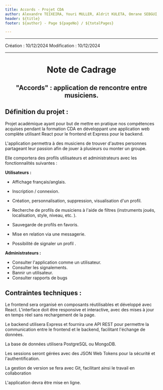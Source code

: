 ```yaml
---
title: Accords - Projet CDA 
author: Alexandre TEIXEIRA, Youri MULLER, Aldrit KULETA, Omrane SEBGUI, Irina DASTUGUE
header: ${title}
footer: ${author} - Page ${pageNo} / ${totalPages}

---
```


------

Création : 10/12/2024 
Modification : 10/12/2024

------



# <center>Note de Cadrage</center>

## <center>"Accords" : application de rencontre entre musiciens.  </center>



## Définition du projet : 

Projet académique ayant pour but de mettre en pratique nos compétences acquises  pendant la formation CDA en développant une application web complète utilisant React pour le frontend et Express pour le backend.

L'application permettra à des musiciens de trouver d'autres personnes partageant leur passion afin de jouer à plusieurs ou monter un groupe. 

Elle comportera des profils utilisateurs et administrateurs avec les fonctionnalités suivantes :

**Utilisateurs :**

-  Affichage français/anglais.

-  Inscription / connexion.

-  Création, personnalisation,  suppression, visualisation d'un profil.

-  Recherche de profils de musiciens à l'aide de filtres (instruments joués,  localisation, style, niveau, etc. ).

-  Sauvegarde de profils en favoris.

-  Mise en relation via une messagerie.

-  Possibilité de signaler un profil .

**Administrateurs :**

- Consulter l'application comme un utilisateur.
- Consulter les signalements.
- Bannir un utilisateur.
- Consulter rapports de bugs



<div style="page-break-after:always"></div>



## Contraintes techniques :

Le frontend sera organisé en composants réutilisables et développé avec React. L'interface doit être responsive et interactive, avec des mises à jour en temps réel sans rechargement de la page.

Le backend utilisera Express et fournira une API REST pour permettre la communication entre le frontend et le backend, facilitant l'échange de données.

La base de données utilisera PostgreSQL ou MongoDB.

Les sessions seront gérées avec des JSON Web Tokens pour la sécurité et l'authentification.

La gestion de version se fera avec Git, facilitant ainsi le travail en collaboration

L'application devra être mise en ligne.




